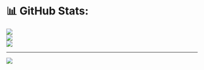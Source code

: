 # 📊 GitHub Stats:
![](https://github-readme-stats.vercel.app/api?username=euronymousutsv&theme=dark&hide_border=false&include_all_commits=false&count_private=false)<br/>
![](https://github-readme-streak-stats.herokuapp.com/?user=euronymousutsv&theme=dark&hide_border=false)<br/>
![](https://github-readme-stats.vercel.app/api/top-langs/?username=euronymousutsv&theme=dark&hide_border=false&include_all_commits=false&count_private=false&layout=compact)

---
[![](https://visitcount.itsvg.in/api?id=euronymousutsv&icon=0&color=0)](https://visitcount.itsvg.in)

<!-- Proudly created with GPRM ( https://gprm.itsvg.in ) -->

